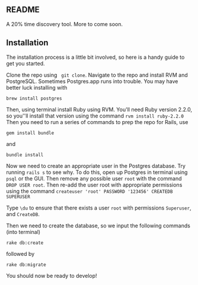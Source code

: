 ## README

A 20% time discovery tool. More to come soon.

## Installation

The installation process is a little bit involved, so here is a handy guide to get you started.

Clone the repo using ``` git clone```.
Navigate to the repo and install RVM and PostgreSQL.  Sometimes  Postgres.app runs into trouble. You may have better luck installing with
```
brew install postgres
```
Then, using terminal install Ruby using RVM.  You'll need Ruby version 2.2.0, so you''ll install that version using the command ```rvm install ruby-2.2.0```
Then you need to run a series of commands to prep the repo for Rails, use 
```
gem install bundle
```
and
```
bundle install
```

Now we need to create an appropriate user in the Postgres database. Try running ```rails s``` to see why.  To do this, open up Postgres in terminal using ```psql``` or the GUI. Then remove any possible user ```root``` with the command ```DROP USER root```.  Then re-add the user root with appropriate permissions using the command 
```createuser 'root' PASSWORD '123456' CREATEDB SUPERUSER```

Type ```\du``` to ensure that there exists a user ```root``` with permissions ```Superuser```, and ```CreateDB```.

Then we need to create the database, so we input the following commands (into terminal)

```
rake db:create
```
followed by 
```
rake db:migrate
```

You should now be ready to develop!
